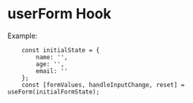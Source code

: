 # userForm Hook

Example:

```
    const initialState = {
        name: '',
        age: '',
        email: ''
    };
    const [formValues, handleInputChange, reset] = useForm(initialFormState);
```
